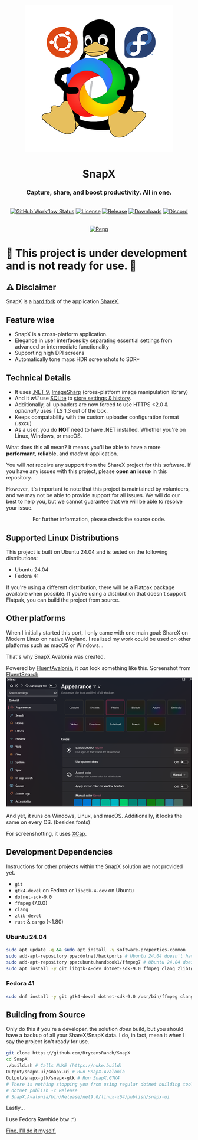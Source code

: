 <p align="center"><a href="https://getsharex.com"><img src="./Linux.png" alt="SnapX Banner"/></a></p>
<h1 align="center">SnapX</h1>
<h3 align="center">Capture, share, and boost productivity. All in one.</h3>
<br>
<div align="center">
  <a href="https://github.com/BrycensRanch/SnapX/actions/workflows/build.yml"><img src="https://img.shields.io/github/actions/workflow/status/BrycensRanch/SnapX/build.yml?branch=develop&label=Build&cacheSeconds=3600" alt="GitHub Workflow Status"/></a>
  <a href="./LICENSE.txt"><img src="https://img.shields.io/github/license/BrycensRanch/SnapX?label=License&color=brightgreen&cacheSeconds=3600" alt="License"/></a>
  <a href="https://github.com/BrycensRanch/SnapX/releases/latest"><img src="https://img.shields.io/github/v/release/BrycensRanch/SnapX?label=Release&color=brightgreen&cacheSeconds=3600" alt="Release"/></a>
  <a href="https://getsharex.com/downloads"><img src="https://img.shields.io/github/downloads/BrycensRanch/SnapX/total?label=Downloads&cacheSeconds=3600" alt="Downloads"/></a>
  <a href="https://discord.gg/ys3ZCzttVQ"><img src="https://img.shields.io/discord/1267996919922430063?label=Discord&cacheSeconds=3600" alt="Discord"/></a>
</div>
<br>
<p align="center"><a href="https://github.com/BrycensRanch/SnapX"><img src="https://getsharex.com/img/ShareX_Screenshot.png" alt="Repo"/></a></p>

# :construction: This project is under development and is not ready for use. :construction:
## :warning: Disclaimer

SnapX is a [hard fork](https://producingoss.com/en/forks.html) of the application [ShareX](https://github.com/ShareX/ShareX).

## Feature wise

- SnapX is a cross-platform application.
- Elegance in user interfaces by separating essential settings from advanced or intermediate functionality
- Supporting high DPI screens
- Automatically tone maps HDR screenshots to SDR*

## Technical Details
- It uses [.NET 9](https://learn.microsoft.com/en-us/dotnet/core/whats-new/dotnet-9/overview), [ImageSharp](https://docs.sixlabors.com/articles/imagesharp/?tabs=tabid-1) (cross-platform image manipulation library)
- And it *will* use [SQLite](https://www.sqlite.org/about.html) to [store settings & history](https://github.com/BrycensRanch/SnapX/issues/28).
- Additionally, all uploaders are now forced to use HTTPS <2.0 & *optionally* uses TLS 1.3 out of the box.
- Keeps compatability with the custom uploader configuration format (.sxcu)
- As a user, you do **NOT** need to have .NET installed. Whether you're on Linux, Windows, or macOS.

What does this all mean? It means you'll be able to have a more **performant**, **reliable**, and _modern_ application.

You will _not_ receive any support from the ShareX project for this software.
If you have any issues with this project, please **open an issue** in this repository.

However, it's important to note that this project is maintained by volunteers,
and we may not be able to provide support for all issues.
We will do our best to help you, but we cannot guarantee that we will be able to resolve your issue.

<p align="center">For further information, please check the source code.</p>

## Supported Linux Distributions

This project is built on Ubuntu 24.04 and is tested on the following distributions:

- Ubuntu 24.04
- Fedora 41

If you're using a different distribution, there will be a Flatpak package available when possible. If you're using a distribution that doesn't support Flatpak, you can build the project from source.

## Other platforms

When I initially started this port, I only came with one main goal: ShareX on Modern Linux on native Wayland.
I realized my work could be used on other platforms such as macOS or Windows...

That's why SnapX.Avalonia was created.

Powered by [FluentAvalonia](https://github.com/amwx/FluentAvalonia), it *can* look something like this.
Screenshot from [FluentSearch](https://github.com/adirh3/Fluent-Search): ![screenshot of the FluentSearch application that looks like a modern native Windows application](.github/image.png)

And yet, it runs on Windows, Linux, and macOS.
Additionally, it looks the same on every OS. (besides fonts)

For screenshotting, it uses [XCap](https://github.com/nashaofu/xcap).
## Development Dependencies

Instructions for other projects within the SnapX solution are not provided yet.

- `git`
- `gtk4-devel` on Fedora or `libgtk-4-dev` on Ubuntu
- `dotnet-sdk-9.0`
- `ffmpeg` (7.0.0)
- `clang`
- `zlib-devel`
- `rust` & `cargo` (<1.80)

### Ubuntu 24.04

```bash
sudo apt update -q && sudo apt install -y software-properties-common
sudo add-apt-repository ppa:dotnet/backports # Ubuntu 24.04 doesn't have .NET 9 packaged.
sudo add-apt-repository ppa:ubuntuhandbook1/ffmpeg7 # Ubuntu 24.04 doesn't have FFMPEG 7 packaged.
sudo apt install -y git libgtk-4-dev dotnet-sdk-9.0 ffmpeg clang zlib1g-dev libx11-dev xserver-xorg-dev xorg-dev libdbus-1-dev cargo
```

### Fedora 41

```bash
sudo dnf install -y git gtk4-devel dotnet-sdk-9.0 /usr/bin/ffmpeg clang zlib-devel @c-development @x-software-development @development-libs cargo
```

## Building from Source

Only do this if you're a developer, the solution _does_ build,
but you should have a backup of all your ShareX/SnapX data.
I do, in fact, mean it when I say the project isn't ready for use.

```bash
git clone https://github.com/BrycensRanch/SnapX
cd SnapX
./build.sh # Calls NUKE (https://nuke.build)
Output/snapx-ui/snapx-ui # Run SnapX.Avalonia
Output/snapx-gtk/snapx-gtk # Run SnapX.GTK4
# There is nothing stopping you from using regular dotnet building tools
# dotnet publish -c Release
# SnapX.Avalonia/bin/Release/net9.0/linux-x64/publish/snapx-ui
```

Lastly...

I use Fedora Rawhide btw :^)

[Fine, I'll do it myself.](https://www.youtube.com/watch?v=L_WoOkDAqbM)
